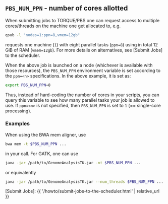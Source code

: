 ## `PBS_NUM_PPN` - number of cores allotted

When submitting jobs to TORQUE/PBS one can request access to multiple cores/threads on the machine one get allocated to, e.g.
```sh
qsub -l "nodes=1:ppn=8,vmem=12gb"
```
requests one machine (`1`) with eight parallel tasks (`ppn=8`) using in total 12 GiB of RAM (`vmem=12gb`).  For more details on alternatives, see [Submit Jobs] to the scheduler.

When the above job is launched on a node (whichever is available with those resources), the `PBS_NUM_PPN` environment variable is set according to the `ppn=<n>` specifications.  In the above example, it is set as:
```sh
export PBS_NUM_PPN=8
```
Thus, instead of hard-coding the number of cores in your scripts, you can query this variable to see how many parallel tasks your job is allowed to use.  If `ppn=<n>` is not specified, then `PBS_NUM_PPN` is set to `1` (== single-core processing).

### Examples
When using the BWA mem aligner, use
```sh
bwa mem -t $PBS_NUM_PPN ...
```
in your call.  For GATK, one can use
```sh
java -jar /path/to/GenomeAnalysisTK.jar -nt $PBS_NUM_PPN ...
```
or equivalently
```sh
java -jar /path/to/GenomeAnalysisTK.jar --num_threads $PBS_NUM_PPN ...
```


[Submit Jobs]: {{ '/howto/submit-jobs-to-the-scheduler.html' | relative_url }}

